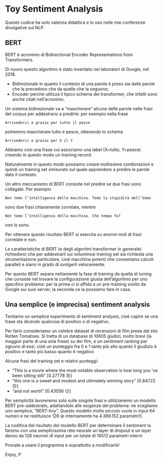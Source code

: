 # Toy Sentiment Analysis

Questo codice ha solo valenza didattica e lo uso nelle mie conferenze divulgative sul NLP.

## BERT

BERT è acronimo di Bidirectional Encoder Representations from Transformers.

Di nuovo questo algoritmo è stato inventato nei laboratori di Google, nel 2018.

- Bidirezionale in quanto il contesto di una parola è preso sia dalle parole che la precedono che da quelle che la seguono;
- Encoder perché utilizza il tipico schema dei transformer, che infatti sono anche citati nell’acronimo.

Un sistema bidirezionale va a “mascherare” alcune delle parole nelle frasi del corpus per addestrarsi a predirle: per esempio nella frase

```
Arrivederci e grazie per tutto il pesce
```

potremmo mascherare tutto e pesce, ottenendo lo schema
```
Arrivederci e grazie per X il Y
```

Abbiamo così una frase cui associamo una label (X=tutto, Y=pesce) creando in questo modo un training record.

Naturalmente in questo modo possiamo creare moltissime combinazioni  e quindi un training set smisurato sul quale apprendere a predire le parole dato il contesto.

Un altro meccanismo di BERT consiste nel predire se due frasi sono collegate. Per esempio

```
Non temo l’intelligenza della macchina. Temo la stupidità dell’Uomo
```

sono due frasi chiaramente correlate, mentre

```
Non temo l’intelligenza della macchina. Che tempo fa?
```

non lo sono.

Per ottenere questo risultato BERT si esercita su enormi moli di frasi correlate e non.

Le caratteristiche di BERT (e degli algoritmi transformer in generale) richiedono che per addestrarli sui voluminosi training set sia richiesta una strumentazione particolare, cioè macchine potenti che consentano calcoli paralleli e siano in grado di svolgerli velocemente.

Per questo BERT separa nettamente la fase di training da quella di tuning che consiste nel trovare la configurazione giusta dell’algoritmo per uno specifico problema: per la prima ci si affida a un pre-training svolto da Google sui suoi server, la seconda ce la possiamo fare in casa.

## Una semplice (e imprecisa) sentiment analysis

Tentiamo un semplice esperimento di sentiment analysis, cioè capire se una frase sta dicendo qualcosa di positivo o di negativo.

Per farlo consideriamo un celebre dataset di recensioni di film prese dal sito Rotten Tomatoes. Si tratta di un database di 10605 giudizi, molto brevi (la maggior parte di una sola frase) su dei film, e un sentiment ranking per ognuno di essi, cioè un punteggio fra 0 e 1 tanto più alto quanto il giudizio è positivo e tanto più basso quanto è negativo

Alcune frasi del training set e relativi punteggi:

- “This is a movie where the most notable observation is how long you 've been sitting still” [0.27778 😠]
- “this one is a sweet and modest and ultimately winning story” [0.84722 😊]
- “and not worth” [0.43056 😐]

Per semplicità lavoreremo solo sulle singole frasi e utilizzeremo un modello BERT pre-addestrato, adattandolo alle esigenze del problema: ne scegliamo uno semplice, "BERT-tiny". Questo modello molto piccolo vuole in input 64  numeri e ne restituisce 128 (e internamente ha 4.369.152 parametri!).

La codifica del risultato del modello BERT per determinare il sentiment la faremo con una semplicissima rete neurale un layer di dropout e un layer denso da 128 neuroni di input per un totale di 16512 parametri interni

Provate a usare il programma e soprattutto a modificarlo!

Enjoy,
P
